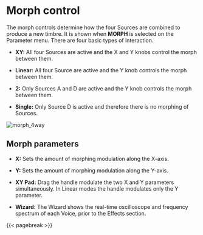 # Morph control

The morph controls determine how the four Sources are combined to produce a new timbre. It is shown when **MORPH** is selected on the Parameter menu. There are four basic types of interaction.

* **XY:** All four Sources are active and the X and Y knobs control the morph between them.

* **Linear:** All four Source are active and the Y knob controls the morph between them.

* **2:** Only Sources A and D are active and the Y knob controls the morph between them.

* **Single:** Only Source D is active and therefore there is no morphing of Sources.

![morph_4way](/images/morph_4way.png)

## Morph parameters

* **X:** Sets the amount of morphing modulation along the X-axis.

* **Y:** Sets the amount of morphing modulation along the Y-axis.

* **XY Pad:** Drag the handle modulate the two X and Y parameters simultaneously. In Linear modes the handle modulates only the Y parameter.

* **Wizard:** The Wizard shows the real-time oscilloscope and frequency spectrum of each Voice, prior to the Effects section.

{{< pagebreak >}}
